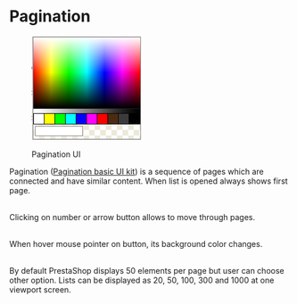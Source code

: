 # Pagination

<figure><img src="../../../.gitbook/assets/image (5) (1) (3).png" alt=""><figcaption><p>Pagination UI</p></figcaption></figure>

Pagination ([Pagination basic UI kit](https://build.prestashop-project.org/prestashop-ui-kit/?path=/story/pagination--basic)) is a sequence of pages which are connected and have similar content. When list is opened always shows first page.&#x20;

\
Clicking on number or arrow button allows to move through pages.&#x20;

\
When hover mouse pointer on button, its background color changes.&#x20;

\
By default PrestaShop displays 50 elements per page but user can choose other option. Lists can be displayed as 20, 50, 100, 300 and 1000 at one viewport screen.
